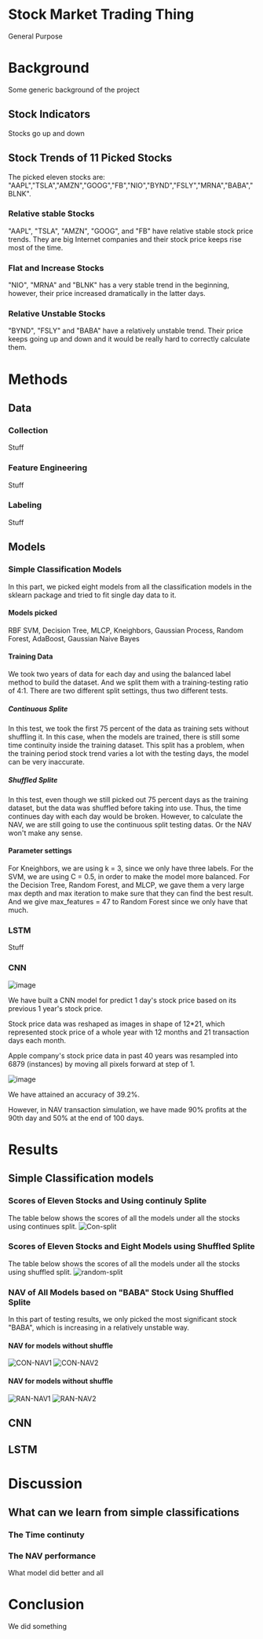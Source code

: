 # Stock Market Trading Thing

General Purpose


# Background

Some generic background of the project

## Stock Indicators
Stocks go up and down

## Stock Trends of 11 Picked Stocks
The picked eleven stocks are: "AAPL","TSLA","AMZN","GOOG","FB","NIO","BYND","FSLY","MRNA","BABA","BLNK".
### Relative stable Stocks
"AAPL", "TSLA", "AMZN", "GOOG", and "FB" have relative stable stock price trends. They are big Internet companies and their stock price keeps rise most of the time.
### Flat and Increase Stocks
"NIO", "MRNA" and "BLNK" has a very stable trend in the beginning, however, their price increased dramatically in the latter days.
### Relative Unstable Stocks
"BYND", "FSLY" and "BABA" have a relatively unstable trend. Their price keeps going up and down and it would be really hard to correctly calculate them.
# Methods

## Data

### Collection
Stuff
### Feature Engineering
Stuff
### Labeling
Stuff
## Models
### Simple Classification Models
In this part, we picked eight models from all the classification models in the sklearn package and tried to fit single day data to it.
#### Models picked
RBF SVM, Decision Tree, MLCP, Kneighbors, Gaussian Process, Random Forest, AdaBoost, Gaussian Naive Bayes
#### Training Data
We took two years of data for each day and using the balanced label method to build the dataset. And we split them with a training-testing ratio of 4:1.
There are two different split settings, thus two different tests.
##### Continuous Splite
In this test, we took the first 75 percent of the data as training sets without shuffling it. In this case, when the models are trained, there is still some time continuity inside the training dataset. This split has a problem, when the training period stock trend varies a lot with the testing days, the model can be very inaccurate.
##### Shuffled Splite
In this test, even though we still picked out 75 percent days as the training dataset, but the data was shuffled before taking into use. Thus, the time continues day with each day would be broken. However, to calculate the NAV, we are still going to use the continuous split testing datas. Or the NAV won't make any sense.
#### Parameter settings
For Kneighbors, we are using k = 3, since we only have three labels. For the SVM, we are using C = 0.5, in order to make the model more balanced. For the Decision Tree, Random Forest, and MLCP, we gave them a very large max depth and max iteration to make sure that they can find the best result. And we give max_features = 47 to Random Forest since we only have that much.

### LSTM

Stuff

### CNN
![image](https://github.com/bl75d/CS539MLFinalProj/blob/master/FinalProj/Jeff/CNN_parameter.png)

We have built a CNN model for predict 1 day's stock price based on its previous 1 year's stock price.

Stock price data was reshaped as images in shape of 12*21, which represented stock price of a whole year with 12 months and 21 transaction days each month.

Apple company's stock price data in past 40 years was resampled into 6879 (instances) by moving all pixels forward at step of 1.

![image](https://github.com/bl75d/CS539MLFinalProj/blob/master/FinalProj/Jeff/CNN_NAV.png)

We have attained an accuracy of 39.2%.

However, in NAV transaction simulation, we have made 90% profits at the 90th day and 50% at the end of 100 days.

# Results

## Simple Classification models
### Scores of Eleven Stocks and Using continuly Splite
The table below shows the scores of all the models under all the stocks using continues split.
![Con-split](https://user-images.githubusercontent.com/48306738/101673889-c0eeab80-3a25-11eb-88cb-691c61f02cc2.png)
### Scores of Eleven Stocks and Eight Models using Shuffled Splite
The table below shows the scores of all the models under all the stocks using shuffled split.
![random-split](https://user-images.githubusercontent.com/48306738/101673961-dbc12000-3a25-11eb-82a6-6dc521a1414a.png)
### NAV of All Models based on "BABA" Stock Using Shuffled Splite
In this part of testing results, we only picked the most significant stock "BABA", which is increasing in a relatively unstable way.
#### NAV for models without shuffle
![CON-NAV1](https://user-images.githubusercontent.com/48306738/101675990-89353300-3a28-11eb-8439-27932cb6b6f4.png)
![CON-NAV2](https://user-images.githubusercontent.com/48306738/101675994-89cdc980-3a28-11eb-9937-fedc89014c37.png)
#### NAV for models without shuffle
![RAN-NAV1](https://user-images.githubusercontent.com/48306738/101676052-9e11c680-3a28-11eb-9f74-ab4c0d8ab948.png)
![RAN-NAV2](https://user-images.githubusercontent.com/48306738/101676056-9f42f380-3a28-11eb-9f44-e77333c935e7.png)
## CNN

## LSTM

# Discussion

## What can we learn from simple classifications

### The Time continuty

### The NAV performance

What model did better and all

# Conclusion
We did something
